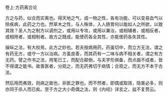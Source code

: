 卷上·方药离合论

方之与药，似合而实离也。得天地之气，成一物之性，各有功能，可以变易血气以除疾病，此药之力也。然草木之性，与人殊体，入人肠胃何以能如人之所欲，以致其效？圣人为之制方以调剂之，或用以专攻，或用以兼治，或相辅者，或相反者，或相用者，或相制者。故方之既成，能使药各全其性，亦能使药各失其性。

操纵之法，有大权焉，此方之妙也。若夫按病用药，药虽切中，而立方无法，谓之有药无方，或守一方以治病。方虽良善，而其药有一二味与病不相关者，谓之有方无药。譬之作书之法，用笔已工，而配合颠倒，与夫字形俱备，而点画不成者，皆不得谓之能书。故善医者，分观之，而无药弗切于病情；合观之，而无方不本于古法。

然后用而弗效，则病之故也，非医之罪也。而不然者，即偶或取效，隐害必多，则亦同于杀人而已矣。至于方之大小奇偶之法，则《内经》详言之，兹不复赘云。

